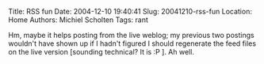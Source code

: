 Title: RSS fun
Date: 2004-12-10 19:40:41
Slug: 20041210-rss-fun
Location: Home
Authors: Michiel Scholten
Tags: rant

<p>Hm, maybe it helps posting from the live weblog; my previous two postings wouldn't have shown up if I hadn't figured I should regenerate the feed files on the live version [sounding technical? It is :P ]. Ah well.</p>